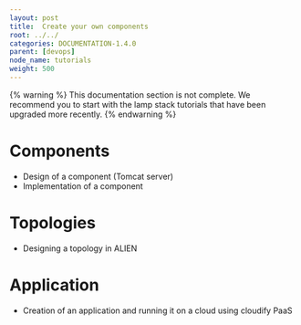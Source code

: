 ```yaml
---
layout: post
title:  Create your own components
root: ../../
categories: DOCUMENTATION-1.4.0
parent: [devops]
node_name: tutorials
weight: 500
---
```


{% warning %}
This documentation section is not complete. We recommend you to start with the lamp stack tutorials that have been upgraded more recently.
{% endwarning %}

# Components

* Design of a component (Tomcat server)
* Implementation of a component

# Topologies

* Designing a topology in ALIEN

# Application

* Creation of an application and running it on a cloud using cloudify PaaS
